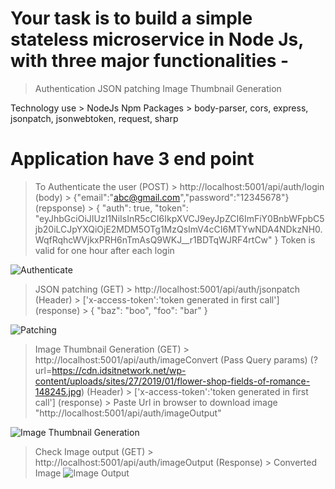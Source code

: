 # Your task is to build a simple stateless microservice in Node Js, with three major functionalities -
> Authentication
> JSON patching
> Image Thumbnail Generation

Technology use > NodeJs
Npm Packages > body-parser, cors, express, jsonpatch, jsonwebtoken, request, sharp


# Application have 3 end point
> To Authenticate the user
(POST) > http://localhost:5001/api/auth/login
(body) > {"email":"abc@gmail.com","password":"12345678"}
(repsponse) > 
{
    "auth": true,
    "token": "eyJhbGciOiJIUzI1NiIsInR5cCI6IkpXVCJ9eyJpZCI6ImFiY0BnbWFpbC5jb20iLCJpYXQiOjE2MDM5OTg1MzQsImV4cCI6MTYwNDA4NDkzNH0.WqfRqhcWVjkxPRH6nTmAsQ9WKJ__r1BDTqWJRF4rtCw"
}
Token is valid for one hour after each login

![Authenticate](https://i.ibb.co/1TQnmzB/Screenshot-2020-10-30-at-1-01-14-AM.png)

> JSON patching
(GET)  > http://localhost:5001/api/auth/jsonpatch
(Header) > ['x-access-token':'token generated in first call']
(response) > {
    "baz": "boo",
    "foo": "bar"
}

![Patching](https://i.ibb.co/9tT1P1f/Screenshot-2020-10-30-at-1-04-17-AM.png)


> Image Thumbnail Generation
(GET) > http://localhost:5001/api/auth/imageConvert
(Pass Query params) (?url=https://cdn.idsitnetwork.net/wp-content/uploads/sites/27/2019/01/flower-shop-fields-of-romance-148245.jpg)
(Header) > ['x-access-token':'token generated in first call']
(response) > Paste Url in browser to download image "http://localhost:5001/api/auth/imageOutput"

![Image Thumbnail Generation](https://i.ibb.co/Fbk3D6W/Screenshot-2020-10-30-at-1-05-50-AM.png)


> Check Image output
(GET) > http://localhost:5001/api/auth/imageOutput
(Response) > Converted Image
![Image Output](https://i.ibb.co/qN7PHvV/Screenshot-2020-10-30-at-1-06-33-AM.png)